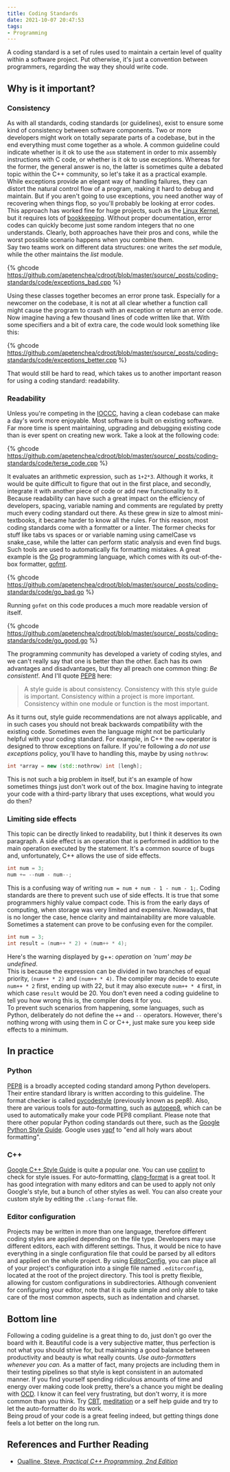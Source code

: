 ```yaml
---
title: Coding Standards
date: 2021-10-07 20:47:53
tags: 
- Programming
---
```


A coding standard is a set of rules used to maintain a certain level of quality within a software project.
Put otherwise, it's just a convention between programmers, regarding the way they should write code.

## Why is it important?

### Consistency

As with all standards, coding standards (or guidelines), exist to ensure some kind of consistency between
software components. Two or more developers might work on totally separate parts of a codebase, but in the end
everything must come together as a whole. A common guideline could indicate whether is it ok to use the `asm` statement
in order to mix assembly instructions with C code, or whether is it ok to use exceptions. Whereas for the former, the general
answer is no, the latter is sometimes quite a debated topic within the C++ community, so let's take it as a practical example.  
While exceptions provide an elegant way of handling failures, they can distort the natural control flow of a
program, making it hard to debug and maintain. But if you aren't going to use exceptions, you need another way of recovering
when things flop, so you'll probably be looking at error codes. This approach has worked fine for huge projects, such as
the [Linux Kernel](https://github.com/torvalds/linux), but it requires lots of [bookkeeping](https://man7.org/linux/man-pages/man3/errno.3.html).
Without proper documentation, error codes can quickly become just some random integers that no one understands.
Clearly, both approaches have their pros and cons, while the worst possible scenario happens when you combine them.  
Say two teams work on different data structures: one writes the *set* module, while the other maintains the *list* module.

{% ghcode https://github.com/apetenchea/cdroot/blob/master/source/_posts/coding-standards/code/exceptions_bad.cpp %}

Using these classes together becomes an error prone task. Especially for a newcomer on the codebase, it is not at all clear
whether a function call might cause the program to crash with an exception or return an error code. Now imagine having a few
thousand lines of code written like that. With some specifiers and a bit of extra care, the code would look something like this:

{% ghcode https://github.com/apetenchea/cdroot/blob/master/source/_posts/coding-standards/code/exceptions_better.cpp %}

That would still be hard to read, which takes us to another important reason for using a coding standard: readability.

### Readability

Unless you're competing in the [IOCCC](https://www.ioccc.org/), having a clean codebase can make a day's work more enjoyable.
Most software is built on existing software. Far more time is spent maintaining, upgrading and debugging existing code than is
ever spent on creating new work. Take a look at the following code:

{% ghcode https://github.com/apetenchea/cdroot/blob/master/source/_posts/coding-standards/code/terse_code.cpp %}

It evaluates an arithmetic expression, such as `1+2*3`. Although it works, it would be quite difficult to figure that out in the
first place, and secondly, integrate it with another piece of code or add new functionality to it. Because readability can have
such a great impact on the efficiency of developers, spacing, variable naming and comments are regulated by pretty much
every coding standard out there. As these grew in size to almost mini-textbooks, it became harder to know all the rules. For this reason,
most coding standards come with a formatter or a linter. The former checks for stuff like tabs vs spaces or or variable naming using camelCase vs snake\_case,
while the latter can perform static analysis and even find bugs. Such tools are used to automatically fix formatting mistakes.
A great example is the [Go](https://golang.org/) programming language, which comes with its out-of-the-box formatter, [gofmt](https://go.dev/blog/gofmt).

{% ghcode https://github.com/apetenchea/cdroot/blob/master/source/_posts/coding-standards/code/go_bad.go %}

Running `gofmt` on this code produces a much more readable version of itself.

{% ghcode https://github.com/apetenchea/cdroot/blob/master/source/_posts/coding-standards/code/go_good.go %}

The programming community has developed a variety of coding styles, and we can't really say that one is better than the other.
Each has its own advantages and disadvantages, but they all preach one common thing: *Be consistent!*. And I'll quote
[PEP8](https://www.python.org/dev/peps/pep-0008/) here:

>A style guide is about consistency. Consistency with this style guide is important. Consistency within a project is more important.
Consistency within one module or function is the most important.

As it turns out, style guide recommendations are not always applicable, and in such cases you should not break backwards compatibility
with the existing code. Sometimes even the language might not be particularly helpful with your coding standard. For example,
in C++ the `new` operator is designed to throw exceptions on failure. If you're following a _do not use exceptions_ policy,
you'll have to handling this, maybe by using `nothrow`:
```C++
int *array = new (std::nothrow) int [lengh];
```
This is not such a big problem in itself, but it's an example of how sometimes things just don't work out of the box.
Imagine having to integrate your code with a third-party library that uses exceptions, what would you do then?

### Limiting side effects

This topic can be directly linked to readability, but I think it deserves its own paragraph. A side effect is an operation that
is performed in addition to the main operation executed by the statement. It's a common source of bugs and, unfortunately,
C++ allows the use of side effects.
```C++
int num = 3;
num += --num - num--;
```
This is a confusing way of writing `num = num + num - 1 - num - 1;`. Coding standards are there to prevent such use of
side effects. It is true that some programmers highly value compact code. This is from the early days of computing,
when storage was very limited and expensive. Nowadays, that is no longer the case, hence clarity and maintainability
are more valuable.
Sometimes a statement can prove to be confusing even for the compiler.
```C++
int num = 3;
int result = (num++ * 2) + (num++ * 4); 
```
Here's the warning displayed by g++: _operation on 'num' may be undefined_.<br>
This is because the expression can be divided in two branches of equal priority, `(num++ * 2)` and `(num++ * 4)`. The compiler
may decide to execute `num++ * 2` first, ending up with 22, but it may also execute `num++ * 4` first, in which
case `result` would be 20. You don't even need a coding guideline to tell you how wrong this is, the compiler
does it for you.  
To prevent such scenarios from happening, some languages, such as Python, deliberately do not define the `++` and `--` operators.
However, there's nothing wrong with using them in C or C++, just make sure you keep side effects to a minimum.

## In practice

### Python

[PEP8](https://www.python.org/dev/peps/pep-0008/) is a broadly accepted coding standard among Python developers. Their entire
standard library is written according to this guideline. The format checker is called
[pycodestyle](https://pypi.org/project/pycodestyle/) (previously known as pep8). Also, there are various tools
for auto-formatting, such as [autopep8](https://pypi.org/project/autopep8/), which can be used to automatically make your
code PEP8 compliant. Please note that there other popular Python coding standards out there,
such as the [Google Python Style Guide](https://google.github.io/styleguide/pyguide.html). Google uses [yapf](https://github.com/google/yapf) to "end
all holy wars about formatting".

### C++

[Google C++ Style Guide](https://google.github.io/styleguide/cppguide.html) is quite a popular one. You can use
[cpplint](https://github.com/cpplint/cpplint) to check for style issues. For auto-formatting,
[clang-format](https://clang.llvm.org/docs/ClangFormat.html) is a great tool. It has good integration with many editors and
can be used to apply not only Google's style, but a bunch of other styles as well.
You can also create your custom style by editing the `.clang-format` file.

### Editor configuration

Projects may be written in more than one language, therefore different coding styles are applied depending on the file type.
Developers may use different editors, each with different settings. Thus, it would be nice to have everything in a single
configuration file that could be parsed by all editors and applied on the whole project. By using
[EditorConfig](https://editorconfig.org/), you can place all of your project's configuration into a single file named `.editorconfig`,
located at the root of the project directory. This tool is pretty flexible, allowing for custom configurations
in subdirectories. Although convenient for configuring your editor, note that it is quite simple and only able to take care of the most common
aspects, such as indentation and charset.

## Bottom line

Following a coding guideline is a great thing to do, just don't go over the board with it. Beautiful code is a very subjective
matter, thus perfection is not what you should strive for, but maintaining a good balance between productivity
and beauty is what really counts. *Use auto-formatters whenever you can.* As a matter of fact, many projects are including them in their testing
pipelines so that style is kept consistent in an automated manner. If you find yourself spending ridiculous amounts of time and
energy over making code look pretty, there's a chance you might be dealing with [OCD](https://en.wikipedia.org/wiki/Obsessive%E2%80%93compulsive_disorder).
I know it can feel very frustrating, but don't worry, it is more common than you think. Try [CBT](https://en.wikipedia.org/wiki/Cognitive_behavioral_therapy),
[meditation](https://tergar.org/meditation/) or a self help guide and try to let the auto-formatter do its work.  
Being proud of your code is a great feeling indeed, but getting things done feels a lot better on the long run.

## References and Further Reading

* [Oualline, Steve, *Practical C++ Programming, 2nd Edition*](https://www.oreilly.com/library/view/practical-c-programming/0596004192/)
